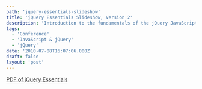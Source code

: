 ```yaml
---
path: 'jquery-essentials-slideshow'
title: 'jQuery Essentials Slideshow, Version 2'
description: 'Introduction to the fundamentals of the jQuery JavaScript library.'
tags:
  - 'Conference'
  - 'JavaScript & jQuery'
  - 'jQuery'
date: '2010-07-08T16:07:06.000Z'
draft: false
layout: 'post'
---
```


[PDF of jQuery Essentials](jquery-essentials.pdf)
